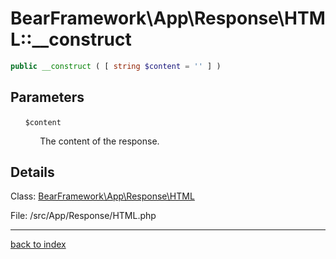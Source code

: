 # BearFramework\App\Response\HTML::__construct

```php
public __construct ( [ string $content = '' ] )
```

## Parameters

&nbsp;&nbsp;&nbsp;&nbsp;&nbsp;&nbsp;`$content`

&nbsp;&nbsp;&nbsp;&nbsp;&nbsp;&nbsp;&nbsp;&nbsp;&nbsp;&nbsp;&nbsp;&nbsp;The content of the response.

## Details

Class: [BearFramework\App\Response\HTML](bearframework.app.response.html.class.md)

File: /src/App/Response/HTML.php

---

[back to index](index.md)

